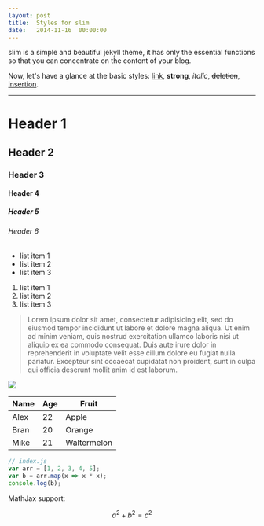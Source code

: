 ```yaml
---
layout: post
title:  Styles for slim
date:   2014-11-16  00:00:00
---
```


slim is a simple and beautiful jekyll theme, it has only the essential functions
so that you can concentrate on the content of your blog.

Now, let's have a glance at the basic styles: [link](http://github.com/syaning/vida),
**strong**, *italic*, <del>deletion</del>, <ins>insertion</ins>.

<hr>

# Header 1

## Header 2

### Header 3

#### Header 4

##### Header 5

###### Header 6

- list item 1
- list item 2
- list item 3

1. list item 1
2. list item 2
3. list item 3

> Lorem ipsum dolor sit amet, consectetur adipisicing elit, sed do eiusmod tempor incididunt ut labore et dolore magna aliqua. Ut enim ad minim veniam, quis nostrud exercitation ullamco laboris nisi ut aliquip ex ea commodo consequat. Duis aute irure dolor in reprehenderit in voluptate velit esse cillum dolore eu fugiat nulla pariatur. Excepteur sint occaecat cupidatat non proident, sunt in culpa qui officia deserunt mollit anim id est laborum.

![]({{site.baseurl}}/images/image.png)

<table>
    <thead>
        <tr>
            <th>Name</th>
            <th>Age</th>
            <th>Fruit</th>
        </tr>
    </thead>
    <tbody>
        <tr>
            <td>Alex</td>
            <td>22</td>
            <td>Apple</td>
        </tr>
        <tr>
            <td>Bran</td>
            <td>20</td>
            <td>Orange</td>
        </tr>
        <tr>
            <td>Mike</td>
            <td>21</td>
            <td>Waltermelon</td>
        </tr>
    </tbody>
</table>

```javascript
// index.js
var arr = [1, 2, 3, 4, 5];
var b = arr.map(x => x * x);
console.log(b);
```

MathJax support:

$$ a^2 + b^2 = c^2 $$

